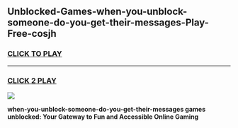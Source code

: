 
## Unblocked-Games-when-you-unblock-someone-do-you-get-their-messages-Play-Free-cosjh
<h3>
<a href="https://premium76.site?title=when-you-unblock-someone-do-you-get-their-messages&ref=12A">CLICK TO PLAY</a></h3>
<hr>

<h3>
<a href="https://premium76.site?title=when-you-unblock-someone-do-you-get-their-messages&ref=12A">CLICK 2 PLAY</a>
  
</h3>

<a href="https://premium76.site?title=when-you-unblock-someone-do-you-get-their-messages&ref=12A"><img src="https://clearcache.store/games.png"></a>


**when-you-unblock-someone-do-you-get-their-messages games unblocked: Your Gateway to Fun and Accessible Online Gaming**
